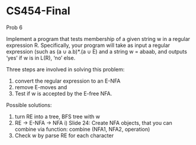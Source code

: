 # CS454-Final
Prob 6

Implement a program that tests membership of a given string w in a regular expression R.
Specifically, your program will take as input a regular expression (such as (a ∪ a.b)*.(a ∪ E) and a
string w = abaab, and outputs ‘yes’ if w is in L(R), ‘no’ else. 

Three steps are involved in solving this problem: 
1) convert the regular expression to an E-NFA 
2) remove E-moves and 
3) Test if w is accepted by the E-free NFA.


Possible solutions:
1) turn RE into a tree, BFS tree with w
2) RE -> E-NFA -> NFA
  i) Slide 24: Create NFA objects, that you can combine via function: combine (NFA1, NFA2, operation)
4) Check w by parse RE for each character 
